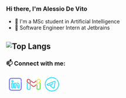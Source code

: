 ### Hi there, I'm Alessio De Vito
- 📝 I'm a MSc student in Artificial Intelligence
- 🚀 Software Engineer Intern at Jetbrains

![Top Langs](https://github-readme-stats.vercel.app/api/top-langs/?username=alls-cpp&layout=compact&show_icons=true&card_width=445&theme=solarized-light)
---
### 📫 Connect with me:
[<img align="left" alt="alls | LinkedIn" width="50px" style="color:red" src="linkedin_logo.svg" />][linkedin]
[<img align="left" alt="alls | Gmail" width="50px" style="color:blue" src="gmail_logo.svg" />][gmail]
[<img align="left" alt="alls | Telegram" width="50px" style="color:blue" src="telegram_logo.svg" />][telegram]

[linkedin]: https://www.linkedin.com/in/alessio-devito
[gmail]: mailto:alessiodevito73@gmail.com
[telegram]: https://t.me/gr1fis
